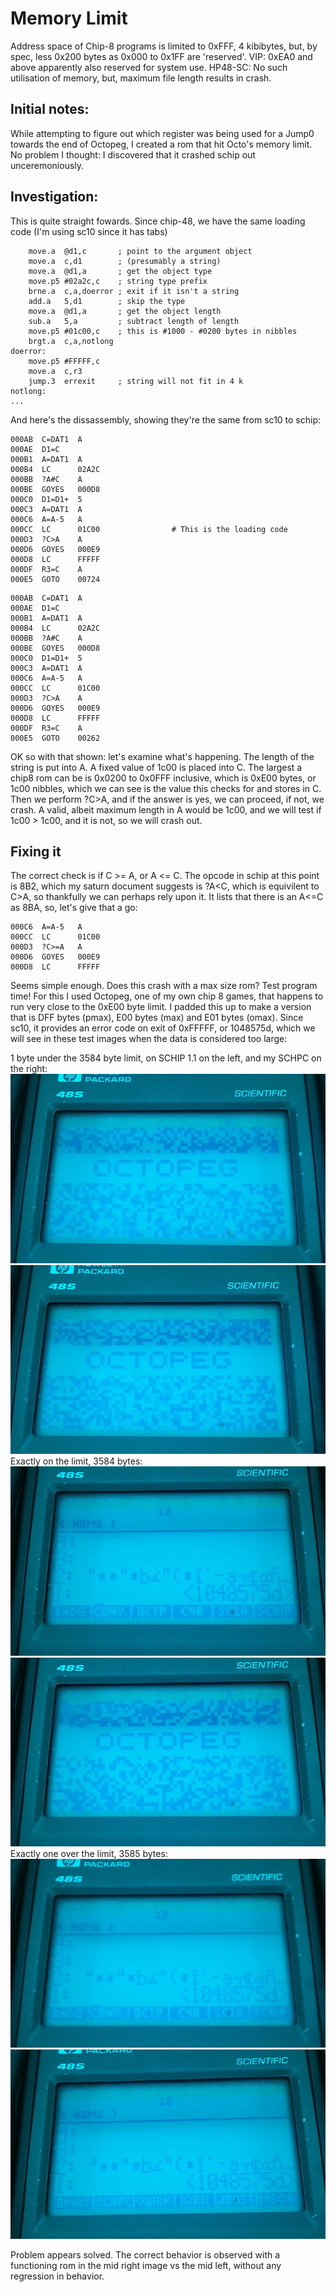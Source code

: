 # Memory Limit

Address space of Chip-8 programs is limited to 0xFFF, 4 kibibytes, but, by spec, less 0x200 bytes as 0x000 to 0x1FF are 'reserved'. VIP: 0xEA0 and above apparently also reserved for system use. HP48-SC: No such utilisation of memory, but, maximum file length results in crash.

## Initial notes:

While attempting to figure out which register was being used for a Jump0 towards the end of Octopeg, I created a rom that hit Octo's memory limit. No problem I thought: I discovered that it crashed schip out unceremoniously.

## Investigation:

This is quite straight fowards. Since chip-48, we have the same loading code (I'm using sc10 since it has tabs)


```
	move.a	@d1,c		; point to the argument object
	move.a	c,d1		; (presumably a string)
	move.a	@d1,a		; get the object type
	move.p5	#02a2c,c	; string type prefix
	brne.a	c,a,doerror	; exit if it isn't a string
	add.a	5,d1		; skip the type
	move.a	@d1,a		; get the object length
	sub.a	5,a			; subtract length of length
	move.p5	#01c00,c	; this is #1000 - #0200 bytes in nibbles
	brgt.a	c,a,notlong
doerror:
	move.p5	#FFFFF,c
	move.a	c,r3
	jump.3	errexit		; string will not fit in 4 k
notlong:
...
```
And here's the dissassembly, showing they're the same from sc10 to schip:
```
000AB  C=DAT1  A
000AE  D1=C
000B1  A=DAT1  A
000B4  LC      02A2C
000BB  ?A#C    A
000BE  GOYES   000D8
000C0  D1=D1+  5
000C3  A=DAT1  A
000C6  A=A-5   A
000CC  LC      01C00 				# This is the loading code
000D3  ?C>A    A
000D6  GOYES   000E9
000D8  LC      FFFFF
000DF  R3=C    A
000E5  GOTO    00724
```
```
000AB  C=DAT1  A
000AE  D1=C
000B1  A=DAT1  A
000B4  LC      02A2C
000BB  ?A#C    A
000BE  GOYES   000D8
000C0  D1=D1+  5
000C3  A=DAT1  A
000C6  A=A-5   A
000CC  LC      01C00
000D3  ?C>A    A
000D6  GOYES   000E9
000D8  LC      FFFFF
000DF  R3=C    A
000E5  GOTO    00262
```

OK so with that shown: let's examine what's happening. The length of the string is put into A. A fixed value of 1c00 is placed into C. The largest a chip8 rom can be is 0x0200 to 0x0FFF inclusive, which is 0xE00 bytes, or 1c00 nibbles, which we can see is the value this checks for and stores in C. Then we perform ?C>A, and if the answer is yes, we can proceed, if not, we crash. A valid, albeit maximum length in A would be 1c00, and we will test if 1c00 > 1c00, and it is not, so we will crash out.

## Fixing it

The correct check is if C >= A, or A <= C. The opcode in schip at this point is 8B2, which my saturn document suggests is ?A<C, which is equivilent to C>A, so thankfully we can perhaps rely upon it. It lists that there is an A<=C as 8BA, so, let's give that a go:

```
000C6  A=A-5   A
000CC  LC      01C00
000D3  ?C>=A   A
000D6  GOYES   000E9
000D8  LC      FFFFF
```

Seems simple enough. Does this crash with a max size rom? Test program time! For this I used Octopeg, one of my own chip 8 games, that happens to run very close to the 0xE00 byte limit. I padded this up to make a version that is DFF bytes (pmax), E00 bytes (max) and E01 bytes (omax). Since sc10, it provides an error code on exit of 0xFFFFF, or 1048575d, which we will see in these test images when the data is considered too large:

1 byte under the 3584 byte limit, on SCHIP 1.1 on the left, and my SCHPC on the right:  
![pmax_schip](quirk_memlimit_img/pmax_schip.jpg) ![pmax_schpc](quirk_memlimit_img/pmax_schpc.jpg)  
Exactly on the limit, 3584 bytes:  
![max_schip](quirk_memlimit_img/max_schip.jpg) ![max_schpc](quirk_memlimit_img/max_schpc.jpg)  
Exactly one over the limit, 3585 bytes:  
![omax_schip](quirk_memlimit_img/omax_schip.jpg) ![omax_schpc](quirk_memlimit_img/omax_schpc.jpg)  

Problem appears solved. The correct behavior is observed with a functioning rom in the mid right image vs the mid left, without any regression in behavior.